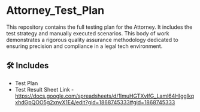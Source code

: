 # Attorney_Test_Plan
This repository contains the full testing plan for the Attorney. It includes the test strategy and manually executed scenarios. This body of work demonstrates a rigorous quality assurance methodology dedicated to ensuring precision and compliance in a legal tech environment.

## 🛠️ Includes 

- Test Plan
- Test Result Sheet Link - https://docs.google.com/spreadsheets/d/1lmuHGTXvlfG_Laml64HIgglkqxhdGpQOO5g2xnyX1E4/edit?gid=1868745333#gid=1868745333


